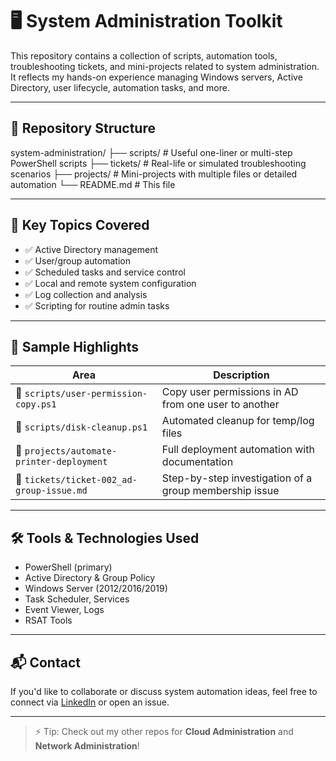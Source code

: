 # 🖥️ System Administration Toolkit

This repository contains a collection of scripts, automation tools, troubleshooting tickets, and mini-projects related to system administration.  
It reflects my hands-on experience managing Windows servers, Active Directory, user lifecycle, automation tasks, and more.

---

## 📁 Repository Structure

system-administration/
├── scripts/ # Useful one-liner or multi-step PowerShell scripts
├── tickets/ # Real-life or simulated troubleshooting scenarios
├── projects/ # Mini-projects with multiple files or detailed automation
└── README.md # This file


---

## 🔧 Key Topics Covered

- ✅ Active Directory management  
- ✅ User/group automation  
- ✅ Scheduled tasks and service control  
- ✅ Local and remote system configuration  
- ✅ Log collection and analysis  
- ✅ Scripting for routine admin tasks

---

## 📌 Sample Highlights

| Area         | Description                                     |
|--------------|-------------------------------------------------|
| 🧾 `scripts/user-permission-copy.ps1` | Copy user permissions in AD from one user to another |
| 🧾 `scripts/disk-cleanup.ps1`         | Automated cleanup for temp/log files                 |
| 📂 `projects/automate-printer-deployment` | Full deployment automation with documentation     |
| 📄 `tickets/ticket-002_ad-group-issue.md` | Step-by-step investigation of a group membership issue |

---

## 🛠️ Tools & Technologies Used

- PowerShell (primary)
- Active Directory & Group Policy
- Windows Server (2012/2016/2019)
- Task Scheduler, Services
- Event Viewer, Logs
- RSAT Tools

---

## 📬 Contact

If you'd like to collaborate or discuss system automation ideas, feel free to connect via [LinkedIn](https://www.linkedin.com/) or open an issue.

---

> ⚡ Tip: Check out my other repos for **Cloud Administration** and **Network Administration**!
